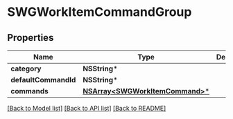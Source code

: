 # SWGWorkItemCommandGroup

## Properties
Name | Type | Description | Notes
------------ | ------------- | ------------- | -------------
**category** | **NSString*** |  | [optional] 
**defaultCommandId** | **NSString*** |  | [optional] 
**commands** | [**NSArray&lt;SWGWorkItemCommand&gt;***](SWGWorkItemCommand.md) |  | [optional] 

[[Back to Model list]](../README.md#documentation-for-models) [[Back to API list]](../README.md#documentation-for-api-endpoints) [[Back to README]](../README.md)


